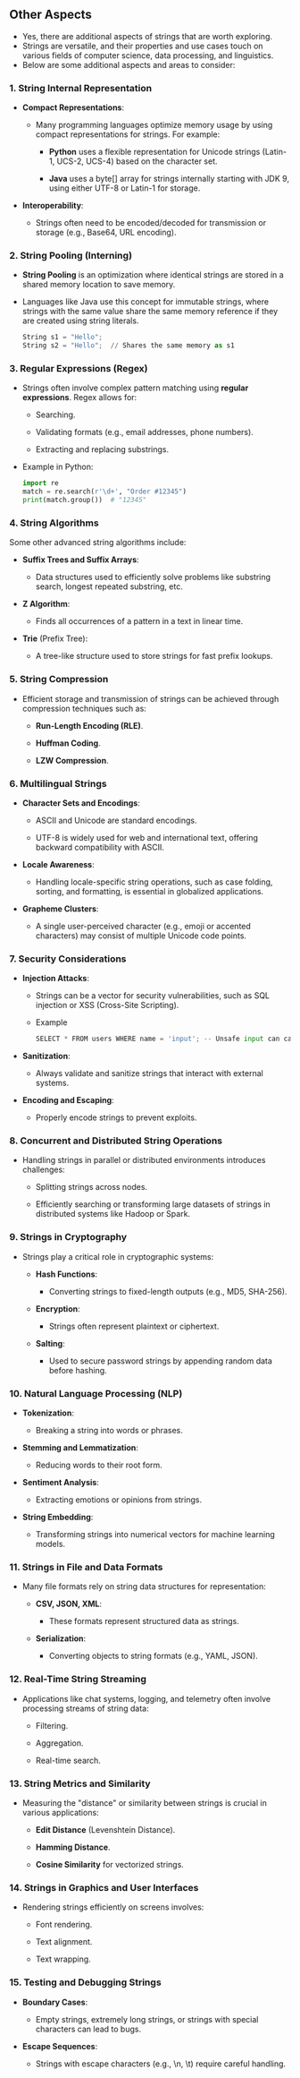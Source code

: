 ## Other Aspects

- Yes, there are additional aspects of strings that are worth exploring. 
- Strings are versatile, and their properties and use cases touch on various fields of computer science, data processing, and linguistics. 
- Below are some additional aspects and areas to consider:


### **1\. String Internal Representation**

*   **Compact Representations**:
    
    *   Many programming languages optimize memory usage by using compact representations for strings. For example:
        
        *   **Python** uses a flexible representation for Unicode strings (Latin-1, UCS-2, UCS-4) based on the character set.
            
        *   **Java** uses a byte\[\] array for strings internally starting with JDK 9, using either UTF-8 or Latin-1 for storage.
            
*   **Interoperability**:
    
    *   Strings often need to be encoded/decoded for transmission or storage (e.g., Base64, URL encoding).


### **2\. String Pooling (Interning)**

*   **String Pooling** is an optimization where identical strings are stored in a shared memory location to save memory.
    
*   Languages like Java use this concept for immutable strings, where strings with the same value share the same memory reference if they are created using string literals.

    ```python
    String s1 = "Hello";
    String s2 = "Hello";  // Shares the same memory as s1
    ```

### **3\. Regular Expressions (Regex)**

*   Strings often involve complex pattern matching using **regular expressions**. Regex allows for:
    
    *   Searching.
        
    *   Validating formats (e.g., email addresses, phone numbers).
        
    *   Extracting and replacing substrings.
        
*   Example in Python:
    ```python
    import re
    match = re.search(r'\d+', "Order #12345")
    print(match.group())  # "12345"
    ```
### **4\. String Algorithms**

Some other advanced string algorithms include:

*   **Suffix Trees and Suffix Arrays**:
    
    *   Data structures used to efficiently solve problems like substring search, longest repeated substring, etc.
        
*   **Z Algorithm**:
    
    *   Finds all occurrences of a pattern in a text in linear time.
        
*   **Trie** (Prefix Tree):
    
    *   A tree-like structure used to store strings for fast prefix lookups.
        

### **5\. String Compression**

*   Efficient storage and transmission of strings can be achieved through compression techniques such as:
    
    *   **Run-Length Encoding (RLE)**.
        
    *   **Huffman Coding**.
        
    *   **LZW Compression**.
        

### **6\. Multilingual Strings**

*   **Character Sets and Encodings**:
    
    *   ASCII and Unicode are standard encodings.
        
    *   UTF-8 is widely used for web and international text, offering backward compatibility with ASCII.
        
*   **Locale Awareness**:
    
    *   Handling locale-specific string operations, such as case folding, sorting, and formatting, is essential in globalized applications.
        
*   **Grapheme Clusters**:
    
    *   A single user-perceived character (e.g., emoji or accented characters) may consist of multiple Unicode code points.
        

### **7\. Security Considerations**

*   **Injection Attacks**:
    
    *   Strings can be a vector for security vulnerabilities, such as SQL injection or XSS (Cross-Site Scripting).
        
    *   Example
        ```python
        SELECT * FROM users WHERE name = 'input'; -- Unsafe input can cause issues
        ```
*   **Sanitization**:
    - Always validate and sanitize strings that interact with external systems.

*   **Encoding and Escaping**:
    - Properly encode strings to prevent exploits.

### **8\. Concurrent and Distributed String Operations**

*   Handling strings in parallel or distributed environments introduces challenges:
    
    *   Splitting strings across nodes.
        
    *   Efficiently searching or transforming large datasets of strings in distributed systems like Hadoop or Spark.

### **9\. Strings in Cryptography**

*   Strings play a critical role in cryptographic systems:
    
    *   **Hash Functions**:
        
        *   Converting strings to fixed-length outputs (e.g., MD5, SHA-256).
            
    *   **Encryption**:
        
        *   Strings often represent plaintext or ciphertext.
            
    *   **Salting**:
        
        *   Used to secure password strings by appending random data before hashing.

### **10\. Natural Language Processing (NLP)**

*   **Tokenization**:
    
    *   Breaking a string into words or phrases.
        
*   **Stemming and Lemmatization**:
    
    *   Reducing words to their root form.
        
*   **Sentiment Analysis**:
    
    *   Extracting emotions or opinions from strings.
        
*   **String Embedding**:
    
    *   Transforming strings into numerical vectors for machine learning models.
        

### **11\. Strings in File and Data Formats**

*   Many file formats rely on string data structures for representation:
    
    *   **CSV, JSON, XML**:
        
        *   These formats represent structured data as strings.
            
    *   **Serialization**:
        
        *   Converting objects to string formats (e.g., YAML, JSON).
            

### **12\. Real-Time String Streaming**

*   Applications like chat systems, logging, and telemetry often involve processing streams of string data:
    
    *   Filtering.
        
    *   Aggregation.
        
    *   Real-time search.
        

### **13\. String Metrics and Similarity**

*   Measuring the "distance" or similarity between strings is crucial in various applications:
    
    *   **Edit Distance** (Levenshtein Distance).
        
    *   **Hamming Distance**.
        
    *   **Cosine Similarity** for vectorized strings.
        

### **14\. Strings in Graphics and User Interfaces**

*   Rendering strings efficiently on screens involves:
    
    *   Font rendering.
        
    *   Text alignment.
        
    *   Text wrapping.
        

### **15\. Testing and Debugging Strings**

*   **Boundary Cases**:
    
    *   Empty strings, extremely long strings, or strings with special characters can lead to bugs.
        
*   **Escape Sequences**:
    
    *   Strings with escape characters (e.g., \\n, \\t) require careful handling.